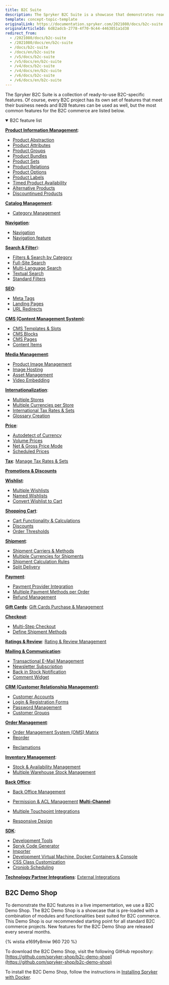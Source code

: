 ```yaml
---
title: B2C Suite
description: The Spryker B2C Suite is a showcase that demonstrates ready-to-use B2C-specific Spryker features in a live implementation.
template: concept-topic-template
originalLink: https://documentation.spryker.com/2021080/docs/b2c-suite
originalArticleId: 6d82adcb-2778-4f70-9c44-4463851a1d38
redirect_from:
  - /2021080/docs/b2c-suite
  - /2021080/docs/en/b2c-suite
  - /docs/b2c-suite
  - /docs/en/b2c-suite
  - /v5/docs/b2c-suite
  - /v5/docs/en/b2c-suite
  - /v4/docs/b2c-suite
  - /v4/docs/en/b2c-suite
  - /v6/docs/b2c-suite
  - /v6/docs/en/b2c-suite
---
```


The Spryker B2С Suite is a collection of ready-to-use B2С-specific features. Of course, every B2С project has its own set of features that meet their business needs and B2B features can be used as well, but the most common features for the B2C commerce are listed below.

<details open>
<summary>B2C feature list</summary>

[**Product Information Management**](https://documentation.spryker.com/2021080/docs/product-information-management):

* [Product Abstraction](/docs/scos/user/features/{{site.version}}/product-feature-overview/product-feature-overview.html)
* [Product Attributes](/docs/scos/user/features/{{site.version}}/product-feature-overview/product-attributes-overview.html)
* [Product Groups](/docs/scos/user/features/{{site.version}}/product-groups-feature-overview.html)
* [Product Bundles](/docs/scos/user/features/{{site.version}}/product-feature-overview/product-feature-overview.html)
* [Product Sets](/docs/scos/user/features/{{site.version}}/product-sets-feature-overview.html)
* [Product Relations](/docs/scos/user/features/{{site.version}}/product-relations-feature-overview.html)
* [Product Options](/docs/scos/user/features/{{site.version}}/product-options-feature-overview.html)
* [Product Labels](/docs/scos/user/features/{{site.version}}/product-labels-feature-overview.html)
* [Timed Product Availability](/docs/scos/user/features/{{site.version}}/product-feature-overview/timed-product-availability-overview.html)
* [Alternative Products](/docs/scos/user/features/{{site.version}}/alternative-products-feature-overview.html)
* [Discountinued Products](/docs/scos/user/features/{{site.version}}/product-feature-overview/discontinued-products-overview.html)

[**Catalog Management**](/docs/scos/user/features/{{site.version}}catalog-feature-overview.html):

* [Category Management](/docs/scos/user/features/{{site.version}}/category-management-feature-overview.html)
<!---* [Product to Category Association](https://documentation.spryker.com/2021080/docs/product-to-category-association)
* [Category Hierarchy](https://documentation.spryker.com/2021080/docs/define-category-hierarchy)
* [Product Catalog Management](https://documentation.spryker.com/2021080/docs/product-catalog-management)-->

[**Navigation**](/docs/user/features/{[site.version}}/navigation-feature-overview.html):

* [Navigation](https://documentation.spryker.com/2021080/docs/en/navigation)
* [Navigation feature](https://documentation.spryker.com/2021080/docs/en/navigation)


[**Search & Filter**](/docs/scos/user/features/{{site.version}}/search-feature-overview.html)):

* [Filters & Search by Category](/docs/scos/user/features/{{site.version}}/search-feature-overview/category-filters-overview.html)
* [Full-Site Search](/docs/scos/user/features/{{site.version}}/search-feature-overview/search-feature-overview.html)
* [Multi-Language Search](/docs/scos/user/features/{{site.version}}/search-feature-overview/search-feature-overview.html)
* [Textual Search](/docs/scos/user/features/{{site.version}}/search-feature-overview/search-feature-overview.html)
* [Standard Filters](/docs/scos/user/features/{{site.version}}/search-feature-overview/standard-filters-overview.html)

[**SEO**](https://documentation.spryker.com/2021080/docs/seo):

* [Meta Tags](https://documentation.spryker.com/2021080/docs/seo)
* [Landing Pages](https://documentation.spryker.com/2021080/docs/seo)
* [URL Redirects](/docs/scos/dev/feature-walkthroughs/{{site.version}}/spryker-core-feature-walkthrough/url-redirects-overview.html)

[**CMS (Content Management System)**](/docs/scos/user/features/{{site.version}}/cms-feature-overview/cms-feature-overview.html):

* [CMS Templates & Slots](/docs/scos/user/features/{{site.version}}/cms-feature-overview/templates-and-slots-overview.html)
* [CMS Blocks](/docs/scos/user/features/{{site.version}}/cms-feature-overview/cms-feature-overview/cms-blocks-overview.html)
* [CMS Pages](/docs/scos/user/features/{{site.version}}/cms-feature-overview/cms-feature-overview/cms-pages-overview.html)
* [Content Items](/docs/scos/user/features/{{site.version}}/content-items-feature-overview.html)

[**Media Management**](/docs/scos/user/features/{{site.version}}/file-manager-feature-overview/file-manager-feature-overview.html):

* [Product Image Management](/docs/scos/user/features/{{site.version}}/product-feature-overview/product-images-overview.html)
* [Image Hosting](/docs/scos/user/features/{{site.version}}/product-feature-overview/product-images-overview.html)
* [Asset Management](/docs/scos/user/features/{{site.version}}/file-manager-feature-overview/asset-management.html)
* [Video Embedding](/docs/scos/user/features/{{site.version}}/file-manager-feature-overview/file-manager-feature-overview.html)

[**Internationalization**](https://documentation.spryker.com/2021080/docs/internationalization):

* [Multiple Stores](/docs/scos/dev/tutorials-and-howtos/howtos/howto-set-up-multiple-stores.html)
* [Multiple Currencies per Store](/docs/scos/dev/back-end-development/data-manipulation/datapayload-conversion/multiple-currencies-per-store-configuration.html)
* [International Tax Rates & Sets](https://documentation.spryker.com/2021080/docs/international-tax-rates-sets)
* [Glossary Creation](/docs/scos/user/back-office-user-guides/{{site.version}}/administration/glossary/managing-glossary.html)

[**Price**](/docs/scos/user/features/{{site.version}}/prices-feature-overview/prices-feature-overview.html):

* [Autodetect of Currency](/docs/scos/user/features/{{site.version}}/prices-feature-overview/prices-feature-overview.html)
* [Volume Prices](/docs/scos/user/features/{{site.version}}/prices-feature-overview/volume-prices-overview.html)
* [Net & Gross Price Mode](/docs/scos/dev/back-end-development/data-manipulation/datapayload-conversion/net-and-gross-prices-management.html)
* [Scheduled Prices](/docs/scos/user/features/{{site.version}}/scheduled-prices-feature-overview.html)


[**Tax**](/docs/scos/user/features/{{site.version}}/tax-feature-overview.html):
[Manage Tax Rates & Sets](/docs/scos/user/features/{{site.version}}/tax-feature-overview.html)

[**Promotions & Discounts**](/docs/scos/user/features/{{site.version}}/promotions-discounts-feature-overview.html)

[**Wishlist**](/docs/scos/user/features/{{site.version}}/wishlist-feature-overview.html):

* [Multiple Wishlists](/docs/scos/user/features/{{site.version}}/wishlist-feature-overview.html)
* [Named Wishlists](/docs/scos/user/features/{{site.version}}/wishlist-feature-overview.html)
* [Convert Wishlist to Cart](/docs/scos/user/features/{{site.version}}/wishlist-feature-overview.html#converting-wishlist-to-cart)

[**Shopping Cart**](/docs/scos/user/features/{{site.ersion}}/cart-feature-overview/cart-feature-overview.html):

* [Cart Functionality & Calculations](/docs/scos/user/features/{{site.ersion}}/cart-feature-overview/cart-feature-overview.html)
* [Discounts](/docs/scos/user/features/{{site.version}}/promotions-discounts-feature-overview.html)
* [Order Thresholds](/docs/scos/user/features/{{site.version}}/checkout-feature-overview/order-thresholds-overview.html)

[**Shipment**](/docs/scos/user/features/{{site.version}}/shipment-feature-overview.html):

* [Shipment Carriers & Methods](https://documentation.spryker.com/2021080/docs/shipment-carriers-methods)
* [Multiple Currencies for Shipments](/docs/scos/user/features/{{site.version}}/shipment-feature-overview.html)
* [Shipment Calculation Rules](/docs/scos/user/features/{{site.version}}/shipment-feature-overview.html)
* [Split Delivery](/docs/scos/user/features/{{site.version}}/order-management-feature-overview/split-delivery-overview.html)

[**Payment**](/docs/scos/user/features/{{site.version}}/payments-feature-overview.html):

* [Payment Provider Integration](https://documentation.spryker.com/2021080/docs/payments-provider-integration)
* [Multiple Payment Methods per Order](https://documentation.spryker.com/2021080/docs/payments-methods-overview)
* [Refund Management](/docs/scos/user/features/{{site.version}}/refunds-feature-overview.html)

[**Gift Cards**](/docs/scos/user/features/{{site.version}}/gift-cards-feature-overview.html):
[Gift Cards Purchase & Management](https://documentation.spryker.com/2021080/docs/gift-card-purchase-management-201907)

[**Checkout**](/docs/scos/user/features/{{site.version}}/checkout-feature-overview/checkout-feature-overview.html):

* [Multi-Step Checkout](/docs/scos/user/features/{{site.version}}/checkout-feature-overview/multi-step-checkout-overview.html)
* [Define Shipment Methods](/docs/scos/user/features/{{site.version}}/shipment-feature-overview.html)

[**Ratings & Review**](https://documentation.spryker.com/2021080/docs/rating-reviews):
[Rating & Review Management](https://documentation.spryker.com/2021080/docs/rating-revew-management)

[**Mailing & Communication**](https://documentation.spryker.com/2021080/docs/mailing-notifications):

* [Transactional E-Mail Management](https://documentation.spryker.com/2021080/docs/transactional-email-management)
* [Newsletter Subscription](https://documentation.spryker.com/2021080/docs/newsletter-subscription)
* [Back in Stock Notification](/docs/scos/user/features/{{site.version}}/availability-notification-feature-overview.html)
* [Comment Widget](/docs/scos/user/features/{{site.version}}/comments-feature-overview.html)

[**CRM (Customer Relationship Management)**](/docs/scos/user/features/{{site.version}}/customer-account-management-feature-overview/customer-account-management-feature-overview.html):

* [Customer Accounts](/docs/scos/user/features/{{site.version}}/customer-account-management-feature-overview/customer-account-management-feature-overview.html)
* [Login & Registration Forms](/docs/scos/user/features/{{site.version}}/customer-account-management-feature-overview/customer-registration-overview.html)
* [Password Management](/docs/scos/user/features/{{site.version}}/customer-account-management-feature-overview/password-management-overview.html)
* [Customer Groups](/docs/scos/user/features/{{site.version}}/customer-account-management-feature-overview/customer-groups-overview.html)

[**Order Management**](/docs/scos/user/features/{{site.version}}/order-management-feature-overview/order-management-feature-overview.html):

* [Order Management System (OMS) Matrix](/docs/scos/user/features/{{site.version}}/order-management-feature-overview/oms-order-management-system-matrix.html)
* [Reorder](/docs/scos/user/features/{{site.version}}/reorder-feature-overview.html)
<!---* [Order Processing](https://documentation.spryker.com/2021080/docs/order-processing)-->
* [Reclamations](/docs/scos/user/features/{{site.version}}/reclamations-feature-overview.html)

[**Inventory Management**](/docs/scos/user/features/{{site.version}}/inventory-management-feature-overview.html):

* [Stock & Availability Management](/docs/scos/user/features/{{site.version}}/inventory-management-feature-overview.html)
* [Multiple Warehouse Stock Management](/docs/scos/user/features/{{site.version}}/inventory-management-feature-overview.html)

[**Back Office**](https://documentation.spryker.com/2021080/docs/back-office):

* [Back Office Management](/docs/scos/user/features/{{site.version}}/spryker-core-back-office-feature-overview/spryker-core-back-office-feature-overview.html)
* [Permission & ACL Management](/docs/scos/dev/feature-walkthroughs/{{site.version}}/user-and-rights-overview.html)
[**Multi-Channel**](/docs/scos/user/features/{{site.version}}/multi-channel/multi-channel.html):

* [Multiple Touchpoint Integrations](/docs/scos/user/features/{{site.version}}/multi-channel/multi-channel.html)
* [Responsive Design](/docs/scos/user/features/{{site.version}}/multi-channel/multi-channel.html)

[**SDK**](/docs/scos/dev/sdk/{{site.version}}/development-tools/architecture-sniffer.html):

* [Development Tools](/docs/scos/dev/sdk/{{site.version}}/development-tools/architecture-sniffer.html)
* [Spryk Code Generator](/docs/scos/dev/sdk/{{site.version}}/development-tools/spryk-code-generator.html)
* [Importer](/docs/scos/dev/sdk/{{site.version}}/data-import.html)
* [Development Virtual Machine, Docker Containers & Console](/docs/scos/dev/sdk/{{site.version}}/development-virtual-machine-docker-containers-and-console.html)
* [CSS Class Customization](/docs/scos/dev/front-end-development/yves/atomic-frontend/atomic-front-end-general-overview.html)
* [Cronjob Scheduling](/docs/scos/dev/sdk/{{site.version}}/cronjob-scheduling.html)

[**Technology Partner Integrations**](https://documentation.spryker.com/2021080/docs/integrating-technology-partners):
[External Integrations](/docs/scos/user/technology-partners/{{site.version}}/technology-partner-integration.html)
<br>
</details>

## B2C Demo Shop
To demonstrate the B2C features in a live impementation, we use a B2C Demo Shop. The B2C Demo Shop is a showcase that is pre-loaded with a combination of modules and functionalities best suited for B2C commerce. This Demo Shop is our recommended starting point for all standard B2C commerce projects. New features for the B2C Demo Shop are released every several months.

{% wistia e169fy8miw 960 720 %}

To download the B2C Demo Shop, visit the following GitHub repository: [https://github.com/spryker-shop/b2c-demo-shop](https://github.com/spryker-shop/b2c-demo-shop)

To install the B2C Demo Shop, follow the instructions in [Installing Spryker with Docker](/docs/dev/setup/installing-spryker-with-docker/installing-spryker-with-docker.html).
